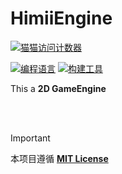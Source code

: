 # HimiiEngine

[![猫猫访问计数器](https://starry-trace-sky-moe-counter.vercel.app/get/@HimiiEngine?theme=rule34)](#)

[![编程语言](https://img.shields.io/badge/编程语言-C++_17-blue.svg?style=for-the-badge)](#)
[![构建工具](https://img.shields.io/badge/构建工具-Cmake-green.svg?style=for-the-badge)](#)

This a **2D GameEngine**

<br>
<br>

> [!IMPORTANT]
> 本项目遵循 [**MIT License**](https://github.com/HimiiFish/HimiiEngine/blob/main/LICENSE)

